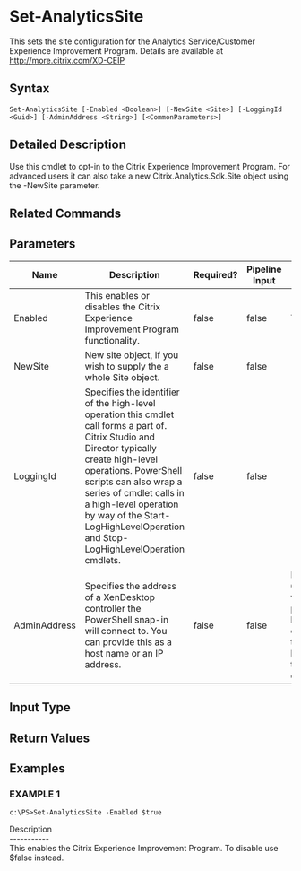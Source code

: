 ﻿# Set-AnalyticsSite

   This sets the site configuration for the Analytics Service/Customer Experience Improvement Program. Details are available at http://more.citrix.com/XD-CEIP

## Syntax
```
Set-AnalyticsSite [-Enabled <Boolean>] [-NewSite <Site>] [-LoggingId <Guid>] [-AdminAddress <String>] [<CommonParameters>]
```

## Detailed Description
   Use this cmdlet to opt-in to the Citrix Experience Improvement Program. For advanced users it can also take a new Citrix.Analytics.Sdk.Site object using the -NewSite parameter.

## Related Commands
## Parameters

| Name   | Description | Required? | Pipeline Input | Default Value |
| --- | --- | --- | --- | --- |
| Enabled | This enables or disables the Citrix Experience Improvement Program functionality. | false | false | True |
| NewSite | New site object, if you wish to supply the a whole Site object. | false | false |  |
| LoggingId | Specifies the identifier of the high-level operation this cmdlet call forms a part of. Citrix Studio and Director typically create high-level operations. PowerShell scripts can also wrap a series of cmdlet calls in a high-level operation by way of the Start-LogHighLevelOperation and Stop-LogHighLevelOperation cmdlets. | false | false |  |
| AdminAddress | Specifies the address of a XenDesktop controller the PowerShell snap-in will connect to. You can provide this as a host name or an IP address. | false | false | Localhost. Once a value is provided by any cmdlet, this value becomes the default. |

## Input Type
### 
   
## Return Values
### 
   
## Examples

### EXAMPLE 1
```
c:\PS>Set-AnalyticsSite -Enabled $true
```
   Description<br>-----------<br>This enables the Citrix Experience Improvement Program. To disable use $false instead.
